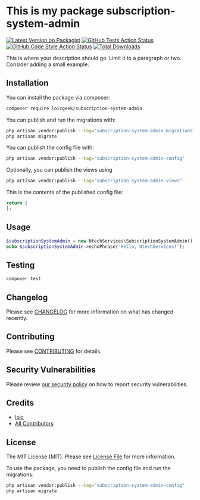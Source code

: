 # This is my package subscription-system-admin

[![Latest Version on Packagist](https://img.shields.io/packagist/v/loicgeek/subscription-system-admin.svg?style=flat-square)](https://packagist.org/packages/loicgeek/subscription-system-admin)
[![GitHub Tests Action Status](https://img.shields.io/github/actions/workflow/status/loicgeek/subscription-system-admin/run-tests.yml?branch=main&label=tests&style=flat-square)](https://github.com/loicgeek/subscription-system-admin/actions?query=workflow%3Arun-tests+branch%3Amain)
[![GitHub Code Style Action Status](https://img.shields.io/github/actions/workflow/status/loicgeek/subscription-system-admin/fix-php-code-style-issues.yml?branch=main&label=code%20style&style=flat-square)](https://github.com/loicgeek/subscription-system-admin/actions?query=workflow%3A"Fix+PHP+code+styling"+branch%3Amain)
[![Total Downloads](https://img.shields.io/packagist/dt/loicgeek/subscription-system-admin.svg?style=flat-square)](https://packagist.org/packages/loicgeek/subscription-system-admin)



This is where your description should go. Limit it to a paragraph or two. Consider adding a small example.

## Installation

You can install the package via composer:

```bash
composer require loicgeek/subscription-system-admin
```

You can publish and run the migrations with:

```bash
php artisan vendor:publish --tag="subscription-system-admin-migrations"
php artisan migrate
```

You can publish the config file with:

```bash
php artisan vendor:publish --tag="subscription-system-admin-config"
```

Optionally, you can publish the views using

```bash
php artisan vendor:publish --tag="subscription-system-admin-views"
```

This is the contents of the published config file:

```php
return [
];
```

## Usage

```php
$subscriptionSystemAdmin = new NtechServices\SubscriptionSystemAdmin();
echo $subscriptionSystemAdmin->echoPhrase('Hello, NtechServices!');
```

## Testing

```bash
composer test
```

## Changelog

Please see [CHANGELOG](CHANGELOG.md) for more information on what has changed recently.

## Contributing

Please see [CONTRIBUTING](.github/CONTRIBUTING.md) for details.

## Security Vulnerabilities

Please review [our security policy](../../security/policy) on how to report security vulnerabilities.

## Credits

- [loic](https://github.com/loicgeek)
- [All Contributors](../../contributors)

## License

The MIT License (MIT). Please see [License File](LICENSE.md) for more information.


To use the package, you need to publish the config file and run the migrations:

```bash
php artisan vendor:publish --tag="subscription-system-admin-config"
php artisan migrate
```

